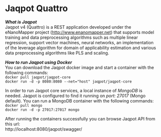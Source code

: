 # Jaqpot Quattro

***What is Jaqpot***  
Jaqpot v4 (Quattro) is a REST application developed under the eNanoMapper project (http://www.enanomapper.net) that supports model training and data preprocessing algorithms such as multiple linear regression, support vector machines, neural networks, an implementation of the leverage algorithm for domain of applicability estimation and various data preprocessing algorithms like PLS and scaling.

***How to run Jaqpot using Docker***  
You can download the Jaqpot docker image and start a container with the following commands:  
`docker pull jaqpot/jaqpot-core`  
`docker run -d -p 8080:8080 --net="host" jaqpot/jaqpot-core`

In order to run Jaqpot core services, a local instance of *MongoDB* is needed. 
Jaqpot is configured to find it running on *port: 27017* (Mongo default).
You can run a MongoDB container with the following commands:  
`docker pull mongo`  
`docker run -d -p 27017:27017 mongo`

After running the containers successfully you can browse Jaqpot API from this url:  
http://localhost:8080/jaqpot/swagger/
